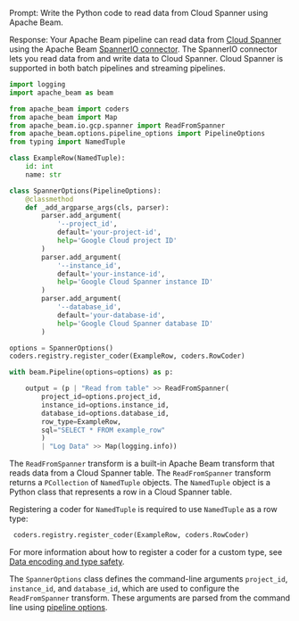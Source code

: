 Prompt:
Write the Python code to read data from Cloud Spanner using Apache Beam.

Response:
Your Apache Beam pipeline can read data from [Cloud Spanner](https://cloud.google.com/spanner) using the Apache Beam [SpannerIO connector](https://beam.apache.org/releases/pydoc/current/apache_beam.io.gcp.spanner.html). The SpannerIO connector lets you read data from and write data to Cloud Spanner. Cloud Spanner is supported in both batch pipelines and streaming pipelines.

```python
import logging
import apache_beam as beam

from apache_beam import coders
from apache_beam import Map
from apache_beam.io.gcp.spanner import ReadFromSpanner
from apache_beam.options.pipeline_options import PipelineOptions
from typing import NamedTuple

class ExampleRow(NamedTuple):
    id: int
    name: str

class SpannerOptions(PipelineOptions):
    @classmethod
    def _add_argparse_args(cls, parser):
        parser.add_argument(
            '--project_id',
            default='your-project-id',
            help='Google Cloud project ID'
        )
        parser.add_argument(
            '--instance_id',
            default='your-instance-id',
            help='Google Cloud Spanner instance ID'
        )
        parser.add_argument(
            '--database_id',
            default='your-database-id',
            help='Google Cloud Spanner database ID'
        )

options = SpannerOptions()
coders.registry.register_coder(ExampleRow, coders.RowCoder)

with beam.Pipeline(options=options) as p:

    output = (p | "Read from table" >> ReadFromSpanner(
        project_id=options.project_id,
        instance_id=options.instance_id,
        database_id=options.database_id,
        row_type=ExampleRow,
        sql="SELECT * FROM example_row"
        )
        | "Log Data" >> Map(logging.info))
```

The `ReadFromSpanner` transform is a built-in Apache Beam transform that reads data from a Cloud Spanner table. The `ReadFromSpanner` transform returns a `PCollection` of `NamedTuple` objects. The `NamedTuple` object is a Python class that represents a row in a Cloud Spanner table.

Registering a coder for `NamedTuple` is required to use `NamedTuple` as a row type:

```python
 coders.registry.register_coder(ExampleRow, coders.RowCoder)
```
For more information about how to register a coder for a custom type, see [Data encoding and type safety](https://beam.apache.org/documentation/programming-guide/#data-encoding-and-type-safety).

The `SpannerOptions` class defines the command-line arguments `project_id`, `instance_id`, and `database_id`, which are used to configure the `ReadFromSpanner` transform. These arguments are parsed from the command line using [pipeline options](https://beam.apache.org/documentation/patterns/pipeline-options/).
